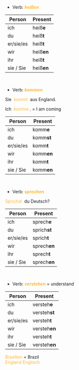 - Verb: <font color = #ffb732> **_heißen_** </font> 

| Person | Present |
| --------- | ----------- |
| ich       | heiß**e**  |
| du        | heiß**t**      |
| er/sie/es | heiß**t**      |
| wir       | heiß**en** |
| ihr       | heiß**t**  |
| sie / Sie | heiß**en** |

<br>

- Verb: <font color = #ffb732> **_kommen_** </font>  

Sie <font color = #ffb732> kommt </font> aus England.

Ich <font color = #ffb732> komme </font> . = I am coming



| Person | Present |
| --------- | ----------- |
| ich       | komm**e**  |
| du        | komm**st**      |
| er/sie/es | komm**t**      |
| wir       | komm**en** |
| ihr       | komm**t**  |
| sie / Sie | komm**en** |

<br>

- Verb: <font color = #ffb732> **_sprechen_** </font>  
  
<font color = #ffb732> Sprichst </font> du Deutsch?

 
| Person | Present |
| --------- | ----------- |
| ich       | sprech**e**  |
| du        | sprich**st**      |
| er/sie/es | sprich**t**      |
| wir       | sprech**en** |
| ihr       | sprech**t**  |
| sie / Sie | sprech**en** |

<br>

- Verb: <font color = #ffb732> **_verstehen_** </font> = understand  

| Person | Present |
| --------- | ----------- |
| ich       | versteh**e**  |
| du        | versteh**st**      |
| er/sie/es | versteh**t**      |
| wir       | versteh**en** |
| ihr       | versteh**t**  |
| sie / Sie | versteh**en** |

<font color = #ffb732> Brasilien </font> = Brazil  
<font color = #ffb732> England </font>
<font color = #ffb732> Englisch </font>


















   












 





  


